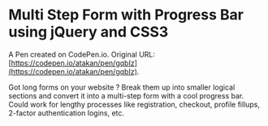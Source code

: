 # Multi Step Form with Progress Bar using jQuery and CSS3

A Pen created on CodePen.io. Original URL: [https://codepen.io/atakan/pen/gqbIz](https://codepen.io/atakan/pen/gqbIz).

Got long forms on your website ? Break them up into smaller logical sections and convert it into a multi-step form with a cool progress bar. Could work for lengthy processes like registration, checkout, profile fillups, 2-factor authentication logins, etc.